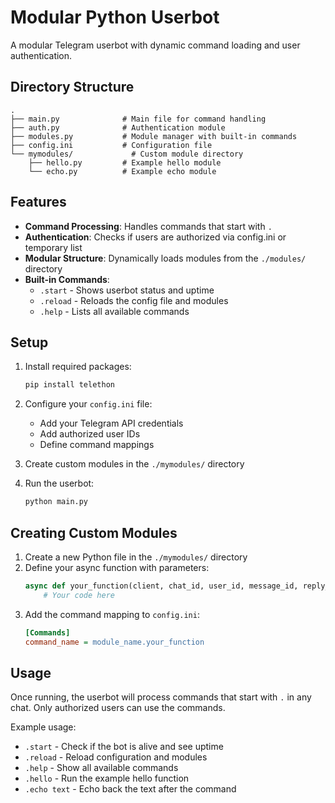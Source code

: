 # Modular Python Userbot

A modular Telegram userbot with dynamic command loading and user authentication.

## Directory Structure

```
.
├── main.py              # Main file for command handling
├── auth.py              # Authentication module
├── modules.py           # Module manager with built-in commands
├── config.ini           # Configuration file
└── mymodules/             # Custom module directory
    ├── hello.py         # Example hello module
    └── echo.py          # Example echo module
```

## Features

- **Command Processing**: Handles commands that start with `.`
- **Authentication**: Checks if users are authorized via config.ini or temporary list
- **Modular Structure**: Dynamically loads modules from the `./modules/` directory
- **Built-in Commands**:
  - `.start` - Shows userbot status and uptime
  - `.reload` - Reloads the config file and modules
  - `.help` - Lists all available commands

## Setup

1. Install required packages:
   ```bash
   pip install telethon
   ```

2. Configure your `config.ini` file:
   - Add your Telegram API credentials
   - Add authorized user IDs
   - Define command mappings

3. Create custom modules in the `./mymodules/` directory

4. Run the userbot:
   ```bash
   python main.py
   ```

## Creating Custom Modules

1. Create a new Python file in the `./mymodules/` directory
2. Define your async function with parameters:
   ```python
   async def your_function(client, chat_id, user_id, message_id, reply_user_id=None, reply_message_id=None):
       # Your code here
   ```
3. Add the command mapping to `config.ini`:
   ```ini
   [Commands]
   command_name = module_name.your_function
   ```

## Usage

Once running, the userbot will process commands that start with `.` in any chat. Only authorized users can use the commands.

Example usage:
- `.start` - Check if the bot is alive and see uptime
- `.reload` - Reload configuration and modules
- `.help` - Show all available commands
- `.hello` - Run the example hello function
- `.echo text` - Echo back the text after the command
